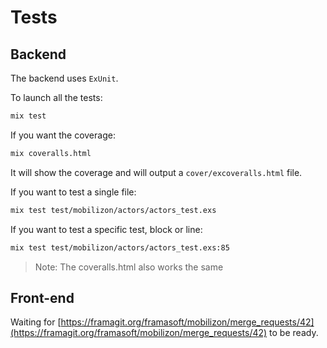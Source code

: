 # Tests

## Backend

The backend uses `ExUnit`.

To launch all the tests:
```bash
mix test
```

If you want the coverage:

```bash
mix coveralls.html
```

It will show the coverage and will output a `cover/excoveralls.html` file.

If you want to test a single file:

```bash
mix test test/mobilizon/actors/actors_test.exs
```

If you want to test a specific test, block or line:

```bash
mix test test/mobilizon/actors/actors_test.exs:85
```

> Note: The coveralls.html also works the same

## Front-end

Waiting for [https://framagit.org/framasoft/mobilizon/merge_requests/42](https://framagit.org/framasoft/mobilizon/merge_requests/42) to be ready.

